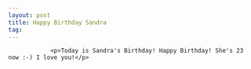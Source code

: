 ```yaml
---
layout: post
title: Happy Birthday Sandra
tag: 
---
```



                <p>Today is Sandra's Birthday! Happy Birthday! She's 23 now :-) I love you!</p>
            
